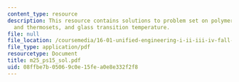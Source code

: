 ```yaml
---
content_type: resource
description: This resource contains solutions to problem set on polymers, thermosplastics
  and thermosets, and glass transition temperature.
file: null
file_location: /coursemedia/16-01-unified-engineering-i-ii-iii-iv-fall-2005-spring-2006/08ffbe7b05069c0e15fea0e8e332f2f8_m25_ps15_sol.pdf
file_type: application/pdf
resourcetype: Document
title: m25_ps15_sol.pdf
uid: 08ffbe7b-0506-9c0e-15fe-a0e8e332f2f8
---
```

